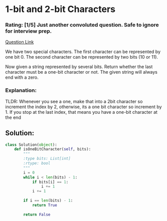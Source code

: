 # 1-bit and 2-bit Characters  
### Rating: [1/5] Just another convoluted question. Safe to ignore for interview prep.

[Question Link](https://leetcode.com/problems/1-bit-and-2-bit-characters/)  

We have two special characters. The first character can be represented by one bit 0. The second character can be represented by two bits (10 or 11).  

Now given a string represented by several bits. Return whether the last character must be a one-bit character or not. The given string will always end with a zero.  

### Explanation:
TLDR: Whenever you see a one, make that into a 2bit character so increment the index by 2, otherwise, its a one bit character so increment by 1. If you stop at the last index, that means you have a one-bit character at the end

## Solution:
```Python
class Solution(object):
    def isOneBitCharacter(self, bits):
        """
        :type bits: List[int]
        :rtype: bool
        """
        i = 0
        while i < len(bits) - 1:
            if bits[i] == 1:
                i += 1
            i += 1
            
        if i == len(bits) - 1:
            return True
        
        return False
```
